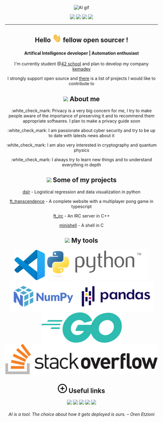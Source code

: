<p align=center>
<img src="https://github.com/kema-dev/kema-dev/blob/main/assets/ai.gif?raw=true" alt="AI gif">
</p>

<div align=center>
	<img src="https://img.shields.io/badge/Age-25-blue">
	<img src="https://img.shields.io/badge/Focus-AI%20%2F%20Automation%20%2F%20SysAdmin-brightgreen">
	<img src="https://img.shields.io/badge/Location-France-brightgreen">
	<img src="https://img.shields.io/badge/Languages-French%20%2F%20English-brightgreen">
</div>

***

<h2 align=center>
	<p>Hello <img src="https://github.com/kema-dev/kema-dev/blob/main/assets/hi.gif?raw=true" width="30px"> fellow open sourcer !</p>
</h2>
<h4 align=center>
	Artifical Intelligence developer | Automation enthusiast
</h4>

<p align=center>I'm currently student @<a href="https://42.fr/">42 school</a> and plan to develop my company <a href="https://github.com/kemadev">kemadev</a></p>
<p align=center>I strongly support open source and <a href="https://github.com/kema-dev/awesome-projects">there</a> is a list of projects I would like to contribute to</p>

<h2 align=center>
<img src="https://media.giphy.com/media/iY8CRBdQXODJSCERIr/giphy.gif" width="30px"> About me
</h2>

<div align=center>
<p>:white_check_mark: Privacy is a very big concern for me, I try to make people aware of the importance of preserving it and to recommend them appropriate softwares. I plan to make a privacy guide soon<p>

<p>:white_check_mark: I am passionate about cyber security and try to be up to date with latests news about it</p>

<p>:white_check_mark: I am also very interested in cryptography and quantum physics</p>

<p>:white_check_mark: I always try to learn new things and to understand everything in depth</p>
</div>

<h2 align=center>
<img src="https://media.giphy.com/media/iY8CRBdQXODJSCERIr/giphy.gif" width="30px"> Some of my projects
</h2>

<div align=center>
<p><a align=center href="https://github.com/kema-dev/dslr">dslr</a> - Logistical regression and data visualization in python</p>
<p><a align=center href="https://github.com/kema-dev/ft_transcendence">ft_transcendence</a> - A complete website with a multiplayer pong game in typescript</p>
<p><a align=center href="https://github.com/kema-dev/ft_irc">ft_irc</a> - An IRC server in C++</p>
<p><a align=center href="https://github.com/kema-dev/minishell">minishell</a> - A shell in C</p>
</div>

<h2 align=center>
<img src="https://media.giphy.com/media/iY8CRBdQXODJSCERIr/giphy.gif" width="30px"> My tools
</h2>

<p align=center>
<a href="https://code.visualstudio.com/"><img height="100px" src="https://github.com/kema-dev/kema-dev/blob/main/assets/vscode_logo.svg?raw=true" alt ="VSCode"></a>
<a href="https://www.python.org/"><img height="100px" src="https://github.com/kema-dev/kema-dev/blob/main/assets/python-logo-generic.svg?raw=true" alt="python"></a>
<a href="https://numpy.org/"><img height="100px" src="https://github.com/kema-dev/kema-dev/blob/main/assets/numpy_logo_2020.svg?raw=true" alt="numpy"></a>
<a href="https://pandas.pydata.org/"><img height="100px" src="https://github.com/kema-dev/kema-dev/blob/main/assets/pandas_logo.png?raw=true" alt="pandas"></a>
<a href="https://go.dev/"><img height="100px" src="https://github.com/kema-dev/kema-dev/blob/main/assets/go_logo.svg?raw=true" alt="go"></a>
<a href="https://stackoverflow.com/"><img height="100px" src="https://raw.githubusercontent.com/kema-dev/kema-dev/4cb75b7f4a2bf088c1c259827ef5837504f3f7e6/assets/stackoverflow_logosvg.svg" alt="Stack Overflow"></a>
</p>

<h2 align=center>
<img src="https://raw.githubusercontent.com/kema-dev/kema-dev/main/assets/more.webp" width="30px"> Useful links
</h2>

<p align=center>
<a href="https://kemadev.fr"><img src="https://img.shields.io/website?down_color=lightgrey&down_message=offline&up_color=blue&up_message=kemadev.fr&url=https%3A%2F%2Fkemadev.fr"></a>
<a href="https://kemadev.fr/wp-content/uploads/2022/05/jeremy_jourdan_resume_francais.pdf"><img src="https://img.shields.io/badge/resume-fran%C3%A7ais-blue"></a>
<a href="https://kemadev.fr/wp-content/uploads/2022/05/jeremy_jourdan_resume_english.pdf"><img src="https://img.shields.io/badge/resume-english-blue"></a>
<a href="mailto:contact@kemadev.fr" ><img src="https://img.shields.io/badge/mail-contact%40kemadev.fr-blue"></a>
<a href="https://www.linkedin.com/in/jeremy-jourdan-kemadev/"><img src="https://img.shields.io/badge/LinkedIn-J%C3%A9r%C3%A9my%20Jourdan-blue"></a>
</p>

<h6 align=center>
AI is a tool. The choice about how it gets deployed is ours. – Oren Etzioni
</h6>
